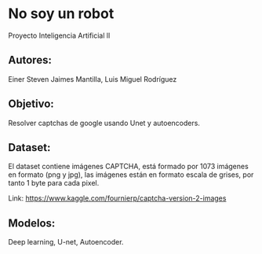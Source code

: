 # No soy un robot
Proyecto Inteligencia Artificial ll

## Autores: 
Einer Steven Jaimes Mantilla, Luis Miguel Rodríguez

## Objetivo: 
Resolver captchas de google usando Unet y autoencoders.

## Dataset:
El dataset contiene imágenes CAPTCHA, está formado por 1073 imágenes en formato (png y jpg), las imágenes están en formato escala de grises, por tanto 1 byte para cada pixel. 

Link: https://www.kaggle.com/fournierp/captcha-version-2-images

## Modelos: 
Deep learning, U-net, Autoencoder.
